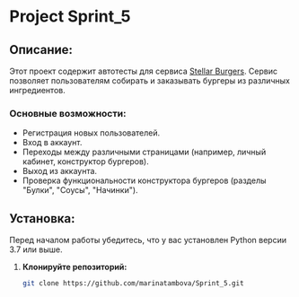 # Project Sprint_5

## Описание:
Этот проект содержит автотесты для сервиса [Stellar Burgers](https://stellarburgers.nomoreparties.site/). Сервис позволяет пользователям собирать и заказывать бургеры из различных ингредиентов.

### Основные возможности:
- Регистрация новых пользователей.
- Вход в аккаунт.
- Переходы между различными страницами (например, личный кабинет, конструктор бургеров).
- Выход из аккаунта.
- Проверка функциональности конструктора бургеров (разделы "Булки", "Соусы", "Начинки").

## Установка:
Перед началом работы убедитесь, что у вас установлен Python версии 3.7 или выше.

1. **Клонируйте репозиторий:**
   ```bash
   git clone https://github.com/marinatambova/Sprint_5.git